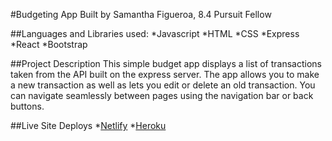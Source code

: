 #Budgeting App
Built by Samantha Figueroa, 8.4 Pursuit Fellow

##Languages and Libraries used: 
*Javascript
*HTML
*CSS
*Express
*React
*Bootstrap

##Project Description
This simple budget app displays a list of transactions taken from the API built on the express server. The app allows you to make a new transaction as well as lets you edit or delete an old transaction. You can navigate seamlessly between pages using the navigation bar or back buttons. 

##Live Site Deploys
*[Netlify](https://golden-froyo-5e0cca.netlify.app)
*[Heroku](https://budget-app-sam.herokuapp.com/)